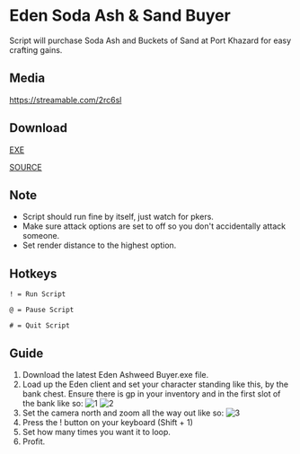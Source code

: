# Eden Soda Ash & Sand Buyer
Script will purchase Soda Ash and Buckets of Sand at Port Khazard for easy crafting gains.

## Media
https://streamable.com/2rc6sl

## Download
[EXE](https://github.com/SamlerOSRS/EdenAHK/blob/master/Crafting/Eden%20Ashweed%20Buyer%20v1.exe)

[SOURCE](https://github.com/SamlerOSRS/EdenAHK/blob/master/Crafting/ashbuyer.ahk)

## Note
* Script should run fine by itself, just watch for pkers.
* Make sure attack options are set to off so you don't accidentally attack someone.
* Set render distance to the highest option.

## Hotkeys
` ! = Run Script `

` @ = Pause Script `

` # = Quit Script `

## Guide
1. Download the latest Eden Ashweed Buyer.exe file.
2. Load up the Eden client and set your character standing like this, by the bank chest. Ensure there is gp in your inventory and in the first slot of the bank like so:
![1](https://i.imgur.com/aQ0VND4.png)
![2](https://i.imgur.com/SlCdO2w.png)
3. Set the camera north and zoom all the way out like so:
![3](https://i.imgur.com/aQ0VND4.png)
4. Press the ! button on your keyboard (Shift + 1)
5. Set how many times you want it to loop.
6. Profit.
